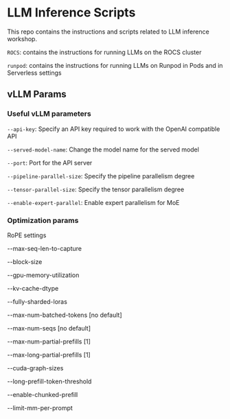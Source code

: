 # LLM Inference Scripts

This repo contains the instructions and scripts related to LLM inference workshop.

`ROCS`: contains the instructions for running LLMs on the ROCS cluster

`runpod`: contains the instructions for running LLMs on Runpod in Pods and in Serverless settings 

## vLLM Params
### Useful vLLM parameters
`--api-key`: Specify an API key required to work with the OpenAI compatible API

`--served-model-name`: Change the model name for the served model

`--port`: Port for the API server

`--pipeline-parallel-size`: Specify the pipeline parallelism degree

`--tensor-parallel-size`: Specify the tensor parallelism degree

`--enable-expert-parallel`: Enable expert parallelism for MoE


### Optimization params
RoPE settings

--max-seq-len-to-capture

--block-size

--gpu-memory-utilization

--kv-cache-dtype

--fully-sharded-loras

--max-num-batched-tokens [no default]

--max-num-seqs [no default]

--max-num-partial-prefills [1]

--max-long-partial-prefills [1]

--cuda-graph-sizes

--long-prefill-token-threshold

--enable-chunked-prefill

--limit-mm-per-prompt